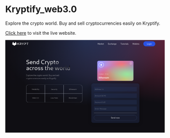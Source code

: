 # Kryptify_web3.0

Explore the crypto world. Buy and sell cryptocurrencies easily on Kryptify.

[Click here](https://kryptify-web3-0-git-master-hammoudaahmedmustaphas-projects.vercel.app) to visit the live website.

![Kryptify](Kryptify.png)
